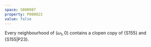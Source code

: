 ```yaml
---
space: S000087
property: P000023
value: false
---
```


Every neighbourhood of $(\omega_1,0)$ contains a clopen copy of {S155} and {S155|P23}. 
